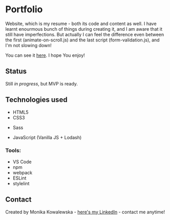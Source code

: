 # Portfolio

Website, which is my resume - both its code and content as well. I have learnt enourmous bunch of things during creating it, and I am aware that it still have imperfections. But actually I can feel the difference even between the first (animate-on-scroll.js) and the last script (form-validation.js), and I'm not slowing down!

You can see it [here](https://monikakowalewska.pl). I hope You enjoy!

## Status
Still _in progress_, but MVP is ready.

## Technologies used

- HTML5
- CSS3
* Sass
- JavaScript (Vanilla JS + Lodash)

### Tools:
- VS Code
- npm
- webpack
- ESLint
- stylelint

## Contact
Created by Monika Kowalewska - [here's my LinkedIn](http://www.linkedin.com/in/mon-kowalewska) - contact me anytime!


